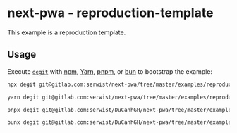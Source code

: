# next-pwa - reproduction-template

This example is a reproduction template.

## Usage

Execute [`degit`](https://github.com/Rich-Harris/degit) with [npm](https://docs.npmjs.com/cli/init), [Yarn](https://yarnpkg.com/lang/en/docs/cli/create/), [pnpm](https://pnpm.io), or [bun](https://bun.sh) to bootstrap the example:

```bash
npx degit git@gitlab.com:serwist/next-pwa/tree/master/examples/reproduction-template reproduction
```

```bash
yarn degit git@gitlab.com:serwist/next-pwa/tree/master/examples/reproduction-template reproduction
```

```bash
pnpx degit git@gitlab.com:serwist/DuCanhGH/next-pwa/tree/master/examples/reproduction-template reproduction
```

```bash
bunx degit git@gitlab.com:serwist/DuCanhGH/next-pwa/tree/master/examples/reproduction-template reproduction
```
